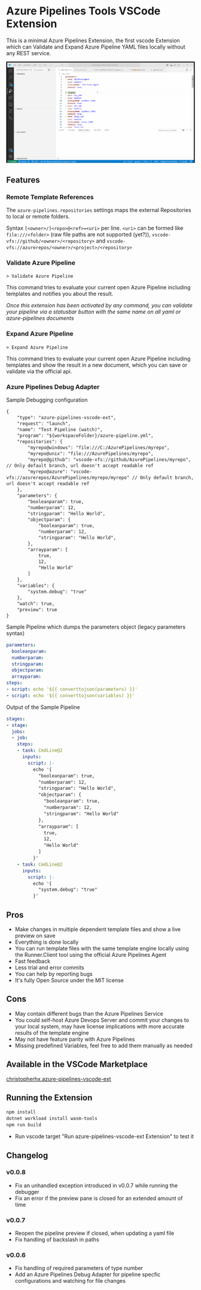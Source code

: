 # Azure Pipelines Tools VSCode Extension

This is a minimal Azure Pipelines Extension, the first vscode Extension which can Validate and Expand Azure Pipeline YAML files locally without any REST service.

![Demo](https://github.com/ChristopherHX/runner.server/blob/main/docs/azure-pipelines/images/demo.gif?raw=true)

## Features

### Remote Template References

The `azure-pipelines.repositories` settings maps the external Repositories to local or remote folders.

Syntax `[<owner>/]<repo>@<ref>=<uri>` per line. `<uri>` can be formed like `file:///<folder>` (raw file paths are not supported (yet?)), `vscode-vfs://github/<owner>/<repository>` and `vscode-vfs://azurerepos/<owner>/<project>/<repository>`

### Validate Azure Pipeline

`> Validate Azure Pipeline`

This command tries to evaluate your current open Azure Pipeline including templates and notifies you about the result.

_Once this extension has been activated by any command, you can validate your pipeline via a statusbar button with the same name on all yaml or azure-pipelines documents_

### Expand Azure Pipeline

`> Expand Azure Pipeline`

This command tries to evaluate your current open Azure Pipeline including templates and show the result in a new document, which you can save or validate via the official api.

### Azure Pipelines Debug Adapter

Sample Debugging configuration
```jsonc
{
    "type": "azure-pipelines-vscode-ext",
    "request": "launch",
    "name": "Test Pipeline (watch)",
    "program": "${workspaceFolder}/azure-pipeline.yml",
    "repositories": {
        "myrepo@windows": "file:///C:/AzurePipelines/myrepo",
        "myrepo@unix": "file:///AzurePipelines/myrepo",
        "myrepo@github": "vscode-vfs://github/AzurePipelines/myrepo", // Only default branch, url doesn't accept readable ref
        "myrepo@azure": "vscode-vfs://azurerepos/AzurePipelines/myrepo/myrepo" // Only default branch, url doesn't accept readable ref
    },
    "parameters": {
        "booleanparam": true,
        "numberparam": 12,
        "stringparam": "Hello World",
        "objectparam": {
            "booleanparam": true,
            "numberparam": 12,
            "stringparam": "Hello World",
        },
        "arrayparam": [
            true,
            12,
            "Hello World"
        ]
    },
    "variables": {
        "system.debug": "true"
    },
    "watch": true,
    "preview": true
}
```

Sample Pipeline which dumps the parameters object (legacy parameters syntax)
```yaml
parameters:
  booleanparam:
  numberparam:
  stringparam:
  objectparam:
  arrayparam:
steps:
- script: echo '${{ converttojson(parameters) }}'
- script: echo '${{ converttojson(variables) }}'
```

Output of the Sample Pipeline
```yaml
stages:
- stage: 
  jobs:
  - job: 
    steps:
    - task: CmdLine@2
      inputs:
        script: |-
          echo '{
            "booleanparam": true,
            "numberparam": 12,
            "stringparam": "Hello World",
            "objectparam": {
              "booleanparam": true,
              "numberparam": 12,
              "stringparam": "Hello World"
            },
            "arrayparam": [
              true,
              12,
              "Hello World"
            ]
          }'
    - task: CmdLine@2
      inputs:
        script: |-
          echo '{
            "system.debug": "true"
          }'
```

## Pros
- Make changes in multiple dependent template files and show a live preview on save
- Everything is done locally
- You can run template files with the same template engine locally using the Runner.Client tool using the official Azure Pipelines Agent
- Fast feedback
- Less trial and error commits
- You can help by reporting bugs
- It's fully Open Source under the MIT license

## Cons
- May contain different bugs than the Azure Pipelines Service
- You could self-host Azure Devops Server and commit your changes to your local system, may have license implications with more accurate results of the template engine
- May not have feature parity with Azure Pipelines
- Missing predefined Variables, feel free to add them manually as needed

## Available in the VSCode Marketplace

[christopherhx.azure-pipelines-vscode-ext](https://marketplace.visualstudio.com/items?itemName=christopherhx.azure-pipelines-vscode-ext)

## Running the Extension

```sh
npm install
dotnet workload install wasm-tools
npm run build
```

- Run vscode target "Run azure-pipelines-vscode-ext Extension" to test it

## Changelog

### v0.0.8

- Fix an unhandled exception introduced in v0.0.7 while running the debugger
- Fix an error if the preview pane is closed for an extended amount of time

### v0.0.7

- Reopen the pipeline preview if closed, when updating a yaml file
- Fix handling of backslash in paths

### v0.0.6
- Fix handling of required parameters of type number
- Add an Azure Pipelines Debug Adapter for pipeline specfic configurations and watching for file changes